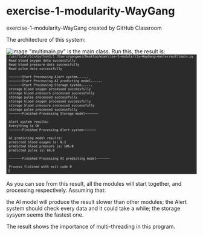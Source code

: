 # exercise-1-modularity-WayGang
exercise-1-modularity-WayGang created by GitHub Classroom



The architecture of this system:

![image](https://github.com/ec500-software-engineering/exercise-1-modularity-WayGang/blob/master/WechatIMG2.png)
"multimain.py" is the main class.
Run this, the result is:
![image](https://github.com/ec500-software-engineering/exercise-1-modularity-WayGang/blob/master/modularity.png)

As you can see from this result, all the modules will start together, and processing respectively.
Assuming that:

the AI model will produce the result slower than other modules;
the Alert system should check every data and it could take a while;
the storage sysyem seems the fastest one.

The result shows the importance of multi-threading in this program.

